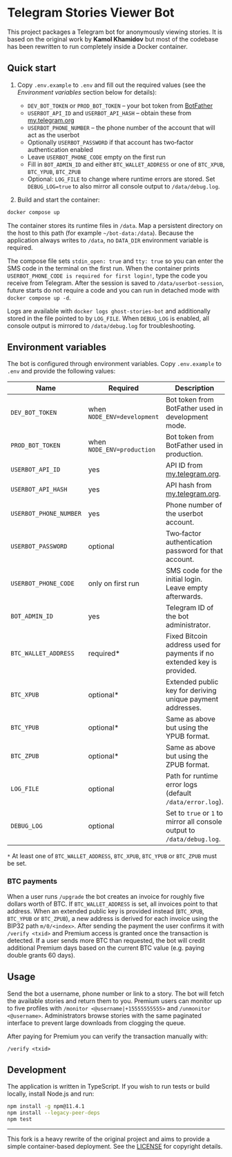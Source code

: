 # Telegram Stories Viewer Bot

This project packages a Telegram bot for anonymously viewing stories. It is based on the original work by **Kamol Khamidov** but most of the codebase has been rewritten to run completely inside a Docker container.

## Quick start

1. Copy `.env.example` to `.env` and fill out the required values (see the
   *Environment variables* section below for details):
   - `DEV_BOT_TOKEN` or `PROD_BOT_TOKEN` – your bot token from [BotFather](https://t.me/BotFather)
   - `USERBOT_API_ID` and `USERBOT_API_HASH` – obtain these from [my.telegram.org](https://my.telegram.org)
   - `USERBOT_PHONE_NUMBER` – the phone number of the account that will act as the userbot
   - Optionally `USERBOT_PASSWORD` if that account has two‑factor authentication enabled
   - Leave `USERBOT_PHONE_CODE` empty on the first run
   - Fill in `BOT_ADMIN_ID` and either `BTC_WALLET_ADDRESS` or one of `BTC_XPUB`, `BTC_YPUB`, `BTC_ZPUB`
   - Optional: `LOG_FILE` to change where runtime errors are stored. Set `DEBUG_LOG=true` to also mirror all console output to `/data/debug.log`.

2. Build and start the container:

```bash
docker compose up
```

The container stores its runtime files in `/data`. Map a persistent directory on
the host to this path (for example `~/bot-data:/data`). Because the application
always writes to `/data`, no `DATA_DIR` environment variable is required.

The compose file sets `stdin_open: true` and `tty: true` so you can enter the SMS code in the terminal on the first run. When the container prints `USERBOT_PHONE_CODE is required for first login!`, type the code you receive from Telegram. After the session is saved to `/data/userbot-session`, future starts do not require a code and you can run in detached mode with `docker compose up -d`.

Logs are available with `docker logs ghost-stories-bot` and additionally stored in the file pointed to by `LOG_FILE`. When `DEBUG_LOG` is enabled, all console output is mirrored to `/data/debug.log` for troubleshooting.

## Environment variables

The bot is configured through environment variables. Copy `.env.example` to `.env` and provide the following values:

| Name | Required | Description |
| ---- | -------- | ----------- |
| `DEV_BOT_TOKEN` | when `NODE_ENV=development` | Bot token from BotFather used in development mode. |
| `PROD_BOT_TOKEN` | when `NODE_ENV=production` | Bot token from BotFather used in production. |
| `USERBOT_API_ID` | yes | API ID from [my.telegram.org](https://my.telegram.org). |
| `USERBOT_API_HASH` | yes | API hash from [my.telegram.org](https://my.telegram.org). |
| `USERBOT_PHONE_NUMBER` | yes | Phone number of the userbot account. |
| `USERBOT_PASSWORD` | optional | Two‑factor authentication password for that account. |
| `USERBOT_PHONE_CODE` | only on first run | SMS code for the initial login. Leave empty afterwards. |
| `BOT_ADMIN_ID` | yes | Telegram ID of the bot administrator. |
| `BTC_WALLET_ADDRESS` | required* | Fixed Bitcoin address used for payments if no extended key is provided. |
| `BTC_XPUB` | optional* | Extended public key for deriving unique payment addresses. |
| `BTC_YPUB` | optional* | Same as above but using the YPUB format. |
| `BTC_ZPUB` | optional* | Same as above but using the ZPUB format. |
| `LOG_FILE` | optional | Path for runtime error logs (default `/data/error.log`). |
| `DEBUG_LOG` | optional | Set to `true` or `1` to mirror all console output to `/data/debug.log`. |

`*` At least one of `BTC_WALLET_ADDRESS`, `BTC_XPUB`, `BTC_YPUB` or `BTC_ZPUB` must be set.

### BTC payments

When a user runs `/upgrade` the bot creates an invoice for roughly five dollars worth of BTC. If `BTC_WALLET_ADDRESS` is set, all invoices point to that address. When an extended public key is provided instead (`BTC_XPUB`, `BTC_YPUB` or `BTC_ZPUB`), a new address is derived for each invoice using the BIP32 path `m/0/<index>`. After sending the payment the user confirms it with `/verify <txid>` and Premium access is granted once the transaction is detected.
If a user sends more BTC than requested, the bot will credit additional Premium days based on the current BTC value (e.g. paying double grants 60 days).

## Usage

Send the bot a username, phone number or link to a story. The bot will fetch the available stories and return them to you. Premium users can monitor up to five profiles with `/monitor <@username|+15555555555>` and `/unmonitor <@username>`.
Administrators browse stories with the same paginated interface to prevent large downloads from clogging the queue.

After paying for Premium you can verify the transaction manually with:

```
/verify <txid>
```

## Development

The application is written in TypeScript. If you wish to run tests or build locally, install Node.js and run:

```bash
npm install -g npm@11.4.1
npm install --legacy-peer-deps
npm test
```

---

This fork is a heavy rewrite of the original project and aims to provide a simple container-based deployment. See the [LICENSE](LICENSE) for copyright details.
